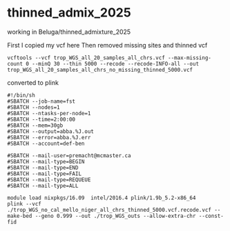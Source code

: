 # thinned_admix_2025

working in Beluga/thinned_admixture_2025

First I copied my vcf here
Then removed missing sites and thinned vcf
```
vcftools --vcf trop_WGS_all_20_samples_all_chrs.vcf --max-missing-count 0 --minQ 30 --thin 5000 --recode --recode-INFO-all --out trop_WGS_all_20_samples_all_chrs_no_missing_thinned_5000.vcf
```
converted to plink
```
#!/bin/sh
#SBATCH --job-name=fst
#SBATCH --nodes=1
#SBATCH --ntasks-per-node=1
#SBATCH --time=2:00:00
#SBATCH --mem=30gb
#SBATCH --output=abba.%J.out
#SBATCH --error=abba.%J.err
#SBATCH --account=def-ben

#SBATCH --mail-user=premacht@mcmaster.ca
#SBATCH --mail-type=BEGIN
#SBATCH --mail-type=END
#SBATCH --mail-type=FAIL
#SBATCH --mail-type=REQUEUE
#SBATCH --mail-type=ALL

module load nixpkgs/16.09  intel/2016.4 plink/1.9b_5.2-x86_64
plink --vcf ./trop_WGS_no_cal_mello_niger_all_chrs_thinned_5000.vcf.recode.vcf --make-bed --geno 0.999 --out ./trop_WGS_outs --allow-extra-chr --const-fid
```
